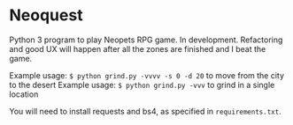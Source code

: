 Neoquest
========

Python 3 program to play Neopets RPG game. In development.
Refactoring and good UX will happen after all the zones are finished and I beat the game.

Example usage: `$ python grind.py -vvvv -s 0 -d 20` to move from the city to the desert
Example usage: `$ python grind.py -vvv` to grind in a single location

You will need to install requests and bs4, as specified in `requirements.txt`.
